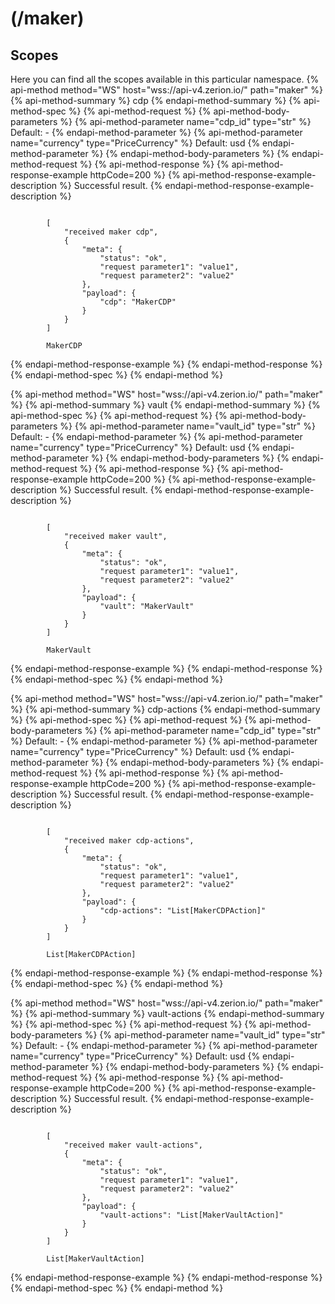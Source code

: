 # (/maker)
## Scopes 
Here you can find all the scopes available in this particular namespace. 
{% api-method method="WS" host="wss://api-v4.zerion.io/" path="maker" %}
{% api-method-summary %} cdp {% endapi-method-summary %}
{% api-method-spec %}
{% api-method-request %}
{% api-method-body-parameters %}
{% api-method-parameter name="cdp_id" type="str" %}
Default: -
{% endapi-method-parameter %}
{% api-method-parameter name="currency" type="PriceCurrency" %}
Default: usd
{% endapi-method-parameter %}
{% endapi-method-body-parameters %}
{% endapi-method-request %}
{% api-method-response %}
{% api-method-response-example httpCode=200 %}
{% api-method-response-example-description %}
Successful result.
{% endapi-method-response-example-description %}
```

        [
            "received maker cdp",
            {
                "meta": {
                    "status": "ok",
                    "request parameter1": "value1",
                    "request parameter2": "value2"
                },
                "payload": {
                    "cdp": "MakerCDP"
                }
            }
        ]

        MakerCDP
```
{% endapi-method-response-example %}
{% endapi-method-response %}
{% endapi-method-spec %}
{% endapi-method %}

{% api-method method="WS" host="wss://api-v4.zerion.io/" path="maker" %}
{% api-method-summary %} vault {% endapi-method-summary %}
{% api-method-spec %}
{% api-method-request %}
{% api-method-body-parameters %}
{% api-method-parameter name="vault_id" type="str" %}
Default: -
{% endapi-method-parameter %}
{% api-method-parameter name="currency" type="PriceCurrency" %}
Default: usd
{% endapi-method-parameter %}
{% endapi-method-body-parameters %}
{% endapi-method-request %}
{% api-method-response %}
{% api-method-response-example httpCode=200 %}
{% api-method-response-example-description %}
Successful result.
{% endapi-method-response-example-description %}
```

        [
            "received maker vault",
            {
                "meta": {
                    "status": "ok",
                    "request parameter1": "value1",
                    "request parameter2": "value2"
                },
                "payload": {
                    "vault": "MakerVault"
                }
            }
        ]

        MakerVault
```
{% endapi-method-response-example %}
{% endapi-method-response %}
{% endapi-method-spec %}
{% endapi-method %}

{% api-method method="WS" host="wss://api-v4.zerion.io/" path="maker" %}
{% api-method-summary %} cdp-actions {% endapi-method-summary %}
{% api-method-spec %}
{% api-method-request %}
{% api-method-body-parameters %}
{% api-method-parameter name="cdp_id" type="str" %}
Default: -
{% endapi-method-parameter %}
{% api-method-parameter name="currency" type="PriceCurrency" %}
Default: usd
{% endapi-method-parameter %}
{% endapi-method-body-parameters %}
{% endapi-method-request %}
{% api-method-response %}
{% api-method-response-example httpCode=200 %}
{% api-method-response-example-description %}
Successful result.
{% endapi-method-response-example-description %}
```

        [
            "received maker cdp-actions",
            {
                "meta": {
                    "status": "ok",
                    "request parameter1": "value1",
                    "request parameter2": "value2"
                },
                "payload": {
                    "cdp-actions": "List[MakerCDPAction]"
                }
            }
        ]

        List[MakerCDPAction]
```
{% endapi-method-response-example %}
{% endapi-method-response %}
{% endapi-method-spec %}
{% endapi-method %}

{% api-method method="WS" host="wss://api-v4.zerion.io/" path="maker" %}
{% api-method-summary %} vault-actions {% endapi-method-summary %}
{% api-method-spec %}
{% api-method-request %}
{% api-method-body-parameters %}
{% api-method-parameter name="vault_id" type="str" %}
Default: -
{% endapi-method-parameter %}
{% api-method-parameter name="currency" type="PriceCurrency" %}
Default: usd
{% endapi-method-parameter %}
{% endapi-method-body-parameters %}
{% endapi-method-request %}
{% api-method-response %}
{% api-method-response-example httpCode=200 %}
{% api-method-response-example-description %}
Successful result.
{% endapi-method-response-example-description %}
```

        [
            "received maker vault-actions",
            {
                "meta": {
                    "status": "ok",
                    "request parameter1": "value1",
                    "request parameter2": "value2"
                },
                "payload": {
                    "vault-actions": "List[MakerVaultAction]"
                }
            }
        ]

        List[MakerVaultAction]
```
{% endapi-method-response-example %}
{% endapi-method-response %}
{% endapi-method-spec %}
{% endapi-method %}


